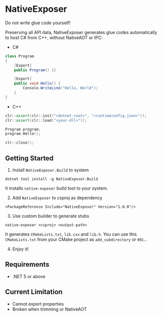# NativeExposer

Do not write glue code yourself!

Preserving all API data,
NativeExposer generates glue codes automatically to host C# from C++,
without NativeAOT or IPC:

- C#

```csharp
class Program
{
    [Export]
    public Program() {}

    [Export]
    public void Hello() {
        Console.WriteLine("Hello, World");
    }
}
```

- C++

```cpp
clr::assert(clr::init("<dotnet-root>", "<runtimeconfig.json>"));
clr::assert(clr::load("<your-dll>"));

Program program;
program.Hello();

clr::close();
```

## Getting Started

1. Install `NativeExposer.Build` to system

```
dotnet tool install -g NativeExposer.Build
```

It installs `native-exposer` build tool to your system.

2. Add `NativeExposer` to csproj as dependency

```
<PackageReference Include="NativeExposer" Version="1.0.0"/>
```

3. Use custom builder to generate stubs

```
native-exposer <csproj> <output-path>
```

It generates `CMakeLists.txt`, `lib.cxx` and `lib.h`.
You can use this `CMakeLists.txt` from your CMake project as `add_subdirectory` or etc...

4. Enjoy it!

## Requirements

- .NET 5 or above

## Current Limitation

- Cannot export properties
- Broken when trimming or NativeAOT

